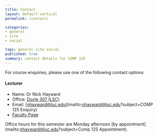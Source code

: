 ```yaml
---
title: Contact
layout: default-vertical
permalink: /contact/

categories:
- general
- site
- social

tags: general site social
published: true
summary: contact details for COMP 125
---
```


For course enquiries, please use one of the following contact options

#### Lecturer

* Name: Dr Nick Hayward
* Office: [Doyle 307 (LSC)](http://www.luc.edu/media/lucedu/lsc.pdf)
* Email: [nhayward@luc.edu](mailto:nhayward@luc.edu?subject=COMP 125 Enquiry)
* [Faculty Page](http://www.luc.edu/cs/people/ftfaculty/haywardnicholas.shtml)

Office hours for this semester are Monday afternoon [by appointment](mailto:nhayward@luc.edu?subject=Comp 125 Appointment).
